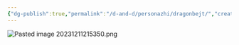 ```yaml
---
{"dg-publish":true,"permalink":"/d-and-d/personazhi/dragonbejt/","created":"2024-02-19T19:15:28.864+03:00","updated":"2023-12-26T14:51:17.742+03:00"}
---
```



![Pasted image 20231211215350.png](/img/user/img/Pasted%20image%2020231211215350.png)